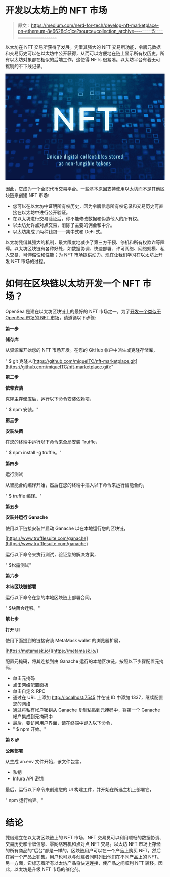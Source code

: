 # 开发以太坊上的 NFT 市场

> 原文：<https://medium.com/nerd-for-tech/develop-nft-marketplace-on-ethereum-8e6628c1c1ce?source=collection_archive---------5----------------------->

以太坊在 NFT 交易所获得了发展。凭借其强大的 NFT 交易所功能，令牌元数据和交易历史可以在以太坊中公开获得，从而可以方便地在链上显示所有权历史。所有以太坊对象都在相似的后端工作，这使得 NFTs 很紧凑。以太坊平台有着无可挑剔的不下线记录。

![](img/d8822a98efda39c47d80c09af779393a.png)

因此，它成为一个全职代币交易平台。一些基本原因支持使用以太坊而不是其他区块链来创建 NFT 市场:

*   您可以在以太坊中证明所有权历史，因为令牌信息所有权记录和交易历史可直接在以太坊中进行公开验证。
*   在以太坊进行交易验证后，你不能修改数据和伪造他人的所有权。
*   以太坊允许点对点交易，消除了主要的佣金和中介。
*   以太坊集成了两种钱包——集中式和 DeFi 式。

以太坊凭借其强大的机制，最大限度地减少了第三方干预、停机和所有权欺诈等障碍。以太坊区块链有各种好处，如数据协调、快速部署、许可网络、网络规模、私人交易、可伸缩性和性能；为 NFT 市场提供动力。现在让我们学习在以太坊上开发 NFT 市场的过程。

# 如何在区块链以太坊开发一个 NFT 市场？

OpenSea 是建在以太坊区块链上的最好的 NFT 市场之一。为了[开发一个类似于 OpenSea 市场的 NFT 市场](https://www.leewayhertz.com/nft-marketplace-development-company/)，请遵循以下步骤:

**第一步**

**储存库**

从资源库开始您的 NFT 市场开发。在您的 GitHub 帐户中派生或克隆存储库，

" $ git 克隆人[https://github.com/miquelTC/nft-marketplace.git](https://github.com/miquelTC/nft-marketplace.git):"

**第二步**

**依赖安装**

克隆主存储库后，运行以下命令安装依赖项，

" $ npm 安装。"

**第三步**

**安装块菌**

在您的终端中运行以下命令来全局安装 Truffle，

" $ npm install -g truffle。"

**第四步**

运行测试

从智能合约编译开始，然后在您的终端中插入以下命令来运行智能合约，

" $ truffle 编译。"

**第五步**

**安装并运行 Ganache**

使用以下链接安装并启动 Ganache 以在本地运行您的区块链，

[https://www.trufflesuite.com/ganache](https://www.trufflesuite.com/ganache)

运行以下命令来执行测试，验证您的解决方案，

" $松露测试"

**第六步**

**本地区块链部署**

运行以下命令在您的本地区块链上部署合同，

" $块菌会迁移。"

**第七步**

**打开 UI**

使用下面提到的链接安装 MetaMask wallet 的浏览器扩展，

[https://metamask.io/](https://metamask.io/)

配置元掩码，将其连接到由 Ganache 运行的本地区块链。按照以下步骤配置元掩码，

*   单击元掩码
*   点击网络配置面板
*   单击自定义 RPC
*   通过在 URL 上添加 [http://localhost:7545](http://localhost:7545/) 并在链 ID 中添加 1337，继续配置您的网络
*   通过将私有帐户密钥从 Ganache 复制粘贴到元掩码中，将第一个 Ganache 帐户集成到元掩码中
*   最后，要访问用户界面，请在终端中键入以下命令，
*   " $ npm 开始。"

**第 8 步**

**公网部署**

从生成 an.env 文件开始，该文件包含，

*   私钥
*   Infura API 密钥

最后，运行以下命令来创建您的 UI 构建工件，并开始在所选主机上部署它，

" npm 运行构建。"

# 结论

凭借建立在以太坊区块链上的 NFT 市场，NFT 交易员可以利用顺畅的数据协调、交易历史和令牌信息、零网络宕机和点对点 NFT 交易。以太坊 NFT 市场上存储的所有商品的“后台”都是一样的。区块链用户可以在一个产品上购买 NFT，然后在另一个产品上销售。用户也可以与创建者同时列出他们在不同产品上的 NFT。另一方面，它标志着所有以太坊产品将快速连接，使产品之间顺利 NFT 转移。因此，以太坊是升级 NFT 市场的催化剂。
